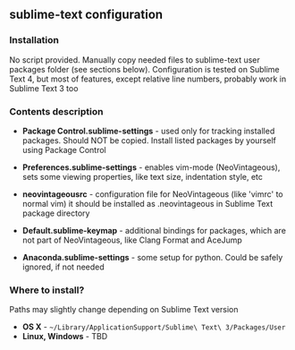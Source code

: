 ## sublime-text configuration
### Installation
No script provided. Manually copy needed files to sublime-text user packages folder (see sections below).
Configuration is tested on Sublime Text 4, but most of features, except relative line numbers, probably work in Sublime Text 3 too

### Contents description

- __Package Control.sublime-settings__ - used only for tracking installed packages.
Should NOT be copied. Install listed packages by yourself using Package Control

- __Preferences.sublime-settings__ - enables vim-mode (NeoVintageous), sets some
viewing properties, like text size, indentation style, etc

- __neovintageousrc__ - configuration file for NeoVintageous (like 'vimrc' to normal vim)
it should be installed as .neovintageous in Sublime Text package directory

- __Default.sublime-keymap__ - additional bindings for packages, which are not
part of NeoVintageous, like Clang Format and AceJump

- __Anaconda.sublime-settings__ - some setup for python. Could be safely ignored,
if not needed

### Where to install?
Paths may slightly change depending on Sublime Text version
- __OS X__ - ```~/Library/ApplicationSupport/Sublime\ Text\ 3/Packages/User```
- __Linux, Windows__ - TBD
